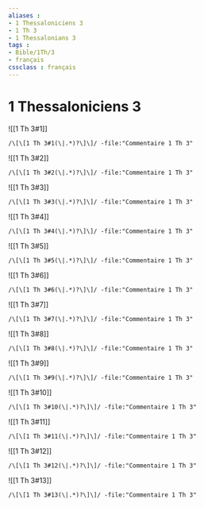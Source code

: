 ```yaml
---
aliases : 
- 1 Thessaloniciens 3
- 1 Th 3
- 1 Thessalonians 3
tags : 
- Bible/1Th/3
- français
cssclass : français
---
```


# 1 Thessaloniciens 3

![[1 Th 3#1]]

```query
/\[\[1 Th 3#1(\|.*)?\]\]/ -file:"Commentaire 1 Th 3"
```

![[1 Th 3#2]]

```query
/\[\[1 Th 3#2(\|.*)?\]\]/ -file:"Commentaire 1 Th 3"
```

![[1 Th 3#3]]

```query
/\[\[1 Th 3#3(\|.*)?\]\]/ -file:"Commentaire 1 Th 3"
```

![[1 Th 3#4]]

```query
/\[\[1 Th 3#4(\|.*)?\]\]/ -file:"Commentaire 1 Th 3"
```

![[1 Th 3#5]]

```query
/\[\[1 Th 3#5(\|.*)?\]\]/ -file:"Commentaire 1 Th 3"
```

![[1 Th 3#6]]

```query
/\[\[1 Th 3#6(\|.*)?\]\]/ -file:"Commentaire 1 Th 3"
```

![[1 Th 3#7]]

```query
/\[\[1 Th 3#7(\|.*)?\]\]/ -file:"Commentaire 1 Th 3"
```

![[1 Th 3#8]]

```query
/\[\[1 Th 3#8(\|.*)?\]\]/ -file:"Commentaire 1 Th 3"
```

![[1 Th 3#9]]

```query
/\[\[1 Th 3#9(\|.*)?\]\]/ -file:"Commentaire 1 Th 3"
```

![[1 Th 3#10]]

```query
/\[\[1 Th 3#10(\|.*)?\]\]/ -file:"Commentaire 1 Th 3"
```

![[1 Th 3#11]]

```query
/\[\[1 Th 3#11(\|.*)?\]\]/ -file:"Commentaire 1 Th 3"
```

![[1 Th 3#12]]

```query
/\[\[1 Th 3#12(\|.*)?\]\]/ -file:"Commentaire 1 Th 3"
```

![[1 Th 3#13]]

```query
/\[\[1 Th 3#13(\|.*)?\]\]/ -file:"Commentaire 1 Th 3"
```

